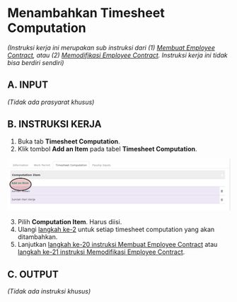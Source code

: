 # Menambahkan Timesheet Computation

*(Instruksi kerja ini merupakan sub instruksi dari (1) [Membuat Employee Contract](./membuat.md), atau (2) [Memodifikasi Employee Contract](./modifikasi.md). Instruksi kerja ini tidak bisa berdiri sendiri)*

## A. INPUT

*(Tidak ada prasyarat khusus)*

## B. INSTRUKSI KERJA

1. Buka tab **Timesheet Computation**.
2. <a name="l2">Klik</a> tombol **Add an Item** pada tabel **Timesheet Computation**.

![](../../img/employee-contract/tombol-add-timesheet-computation.png)

3. Pilih **Computation Item**. Harus diisi.
4. Ulangi [langkah ke-2](#l2) untuk setiap timesheet computation yang akan ditambahkan.
5. Lanjutkan [langkah ke-20 instruksi Membuat Employee Contract](./membuat.md#l20) atau [langkah ke-21 instruksi Memodifikasi Employee Contract](./modifikasi.md#l21).

## C. OUTPUT

*(Tidak ada instruksi khusus)*
